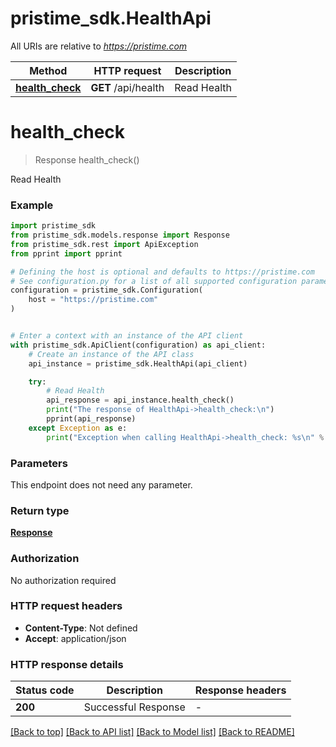 # pristime_sdk.HealthApi

All URIs are relative to *https://pristime.com*

Method | HTTP request | Description
------------- | ------------- | -------------
[**health_check**](HealthApi.md#health_check) | **GET** /api/health | Read Health


# **health_check**
> Response health_check()

Read Health

### Example


```python
import pristime_sdk
from pristime_sdk.models.response import Response
from pristime_sdk.rest import ApiException
from pprint import pprint

# Defining the host is optional and defaults to https://pristime.com
# See configuration.py for a list of all supported configuration parameters.
configuration = pristime_sdk.Configuration(
    host = "https://pristime.com"
)


# Enter a context with an instance of the API client
with pristime_sdk.ApiClient(configuration) as api_client:
    # Create an instance of the API class
    api_instance = pristime_sdk.HealthApi(api_client)

    try:
        # Read Health
        api_response = api_instance.health_check()
        print("The response of HealthApi->health_check:\n")
        pprint(api_response)
    except Exception as e:
        print("Exception when calling HealthApi->health_check: %s\n" % e)
```



### Parameters

This endpoint does not need any parameter.

### Return type

[**Response**](Response.md)

### Authorization

No authorization required

### HTTP request headers

 - **Content-Type**: Not defined
 - **Accept**: application/json

### HTTP response details

| Status code | Description | Response headers |
|-------------|-------------|------------------|
**200** | Successful Response |  -  |

[[Back to top]](#) [[Back to API list]](../README.md#documentation-for-api-endpoints) [[Back to Model list]](../README.md#documentation-for-models) [[Back to README]](../README.md)

